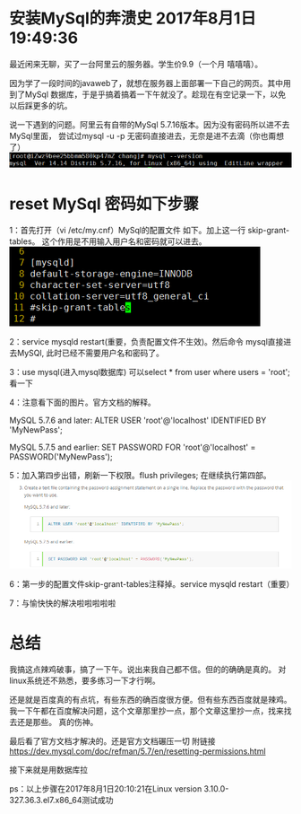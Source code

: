 # 安装MySql的奔溃史 2017年8月1日19:49:36

最近闲来无聊，买了一台阿里云的服务器。学生价9.9（一个月 嘻嘻嘻）。

因为学了一段时间的javaweb了，就想在服务器上面部署一下自己的网页。其中用到了MySql
数据库，于是乎搞着搞着一下午就没了。趁现在有空记录一下，以免以后踩更多的坑。

说一下遇到的问题。阿里云有自带的MySql 5.7.16版本。因为没有密码所以进不去MySql里面，
尝试过mysql -u -p 无密码直接进去，无奈是进不去滴（你也甭想了）
![Image text](https://github.com/wenbochang888/JDK/blob/master/img/MySqlVersion.jpg)

# reset MySql 密码如下步骤

1：首先打开（vi /etc/my.cnf）MySql的配置文件 如下。加上这一行 skip-grant-tables。
这个作用是不用输入用户名和密码就可以进去。
![Image text](https://github.com/wenbochang888/JDK/blob/master/img/SettingSql.jpg)


2：service mysqld restart(重要，负责配置文件不生效)。然后命令 mysql直接进去MySQl,
此时已经不需要用户名和密码了。

3：use mysql(进入mysql数据库) 可以select * from user where users = 'root';看一下

4：注意看下面的图片。官方文档的解释。

MySQL 5.7.6 and later:
ALTER USER 'root'@'localhost' IDENTIFIED BY 'MyNewPass';

MySQL 5.7.5 and earlier:
SET PASSWORD FOR 'root'@'localhost' = PASSWORD('MyNewPass');

5：加入第四步出错，刷新一下权限。flush privileges; 在继续执行第四部。
![Image text](https://github.com/wenbochang888/JDK/blob/master/img/Document.jpg)

6：第一步的配置文件skip-grant-tables注释掉。service mysqld restart（重要）

7：与愉快快的解决啦啦啦啦啦

# 总结

我搞这点辣鸡破事，搞了一下午。说出来我自己都不信。但的的确确是真的。
对linux系统还不熟悉，要多练习一下才行啊。

还是就是百度真的有点坑，有些东西的确百度很方便。但有些东西百度就是辣鸡。
我一下午都在百度解决问题，这个文章那里抄一点，那个文章这里抄一点，找来找去还是那些。
真的伤神。

最后看了官方文档才解决的。还是官方文档碾压一切
附链接 https://dev.mysql.com/doc/refman/5.7/en/resetting-permissions.html

接下来就是用数据库拉


ps：以上步骤在2017年8月1日20:10:21在Linux version 3.10.0-327.36.3.el7.x86_64测试成功
